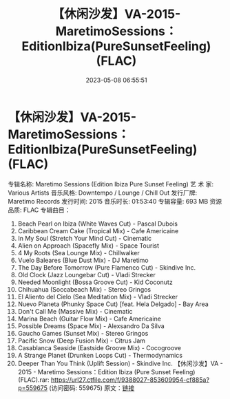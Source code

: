 ﻿---
title: 【休闲沙发】VA-2015-MaretimoSessions：EditionIbiza(PureSunsetFeeling)(FLAC)
date: 2023-05-08 06:55:51
categories: 古典音乐、新世纪、纯音雅乐
tags: 纯音雅乐
---
# 【休闲沙发】VA-2015-MaretimoSessions：EditionIbiza(PureSunsetFeeling)(FLAC)

专辑名称: Maretimo Sessions (Edition Ibiza
Pure Sunset Feeling)
艺 术 家: Various Artists
音乐风格: Downtempo / Lounge / Chill Out
发行厂牌: Maretimo Records
发行时间: 2015
音乐时长: 01:53:40
专辑容量: 693 MB
资源品质: FLAC
专辑曲目：
01. Beach Pearl on Ibiza (White Waves Cut) - Pascal Dubois
02. Caribbean Cream Cake (Tropical Mix) - Cafe Americaine
03. In My Soul (Stretch Your Mind Cut) - Cinematic
04. Alien on Approach (Spacefly Mix) - Space Tourist
05. 4 My Roots (Sea Lounge Mix) - Chillwalker
06. Vuelo Baleares (Blue Dust Mix) - DJ Maretimo
07. The Day Before Tomorrow (Pure Flamenco Cut) - Skindive
Inc.
08. Old Clock (Jazz Loungebar Cut) - Vladi Strecker
09. Needed Moonlight (Bossa Groove Cut) - Kid Coconutz
10. Chihuahua (Soccabeach Mix) - Stereo Gringos
11. El Aliento del Cielo (Sea Meditation Mix) - Vladi
Strecker
12. Nuevo Planeta (Phunky Space Cut) [feat. Hela Delgado] - Bay
Area
13. Don't Call Me (Massive Mix) - Cinematic
14. Marina Beach (Guitar Flow Mix) - Cafe Americaine
15. Possible Dreams (Space Mix) - Alexsandro Da Silva
16. Gaucho Games (Sunset Mix) - Stereo Gringos
17. Pacific Snow (Deep Fusion Mix) - Citrus Jam
18. Casablanca Seaside (Eastside Groove Mix) - Cocogroove
19. A Strange Planet (Drunken Loops Cut) - Thermodynamics
20. Deeper Than You Think (Uplift Session) - Skindive Inc.
【休闲沙发】VA - 2015 - Maretimo Sessions：Edition Ibiza (Pure Sunset
Feeling) (FLAC).rar: https://url27.ctfile.com/f/9388027-853609954-cf885a?p=559675
(访问密码: 559675)
原文：[链接](https://blog.sina.com.cn/s/blog_1647c7e76010311s5.html)